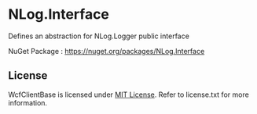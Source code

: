 NLog.Interface
==============

Defines an abstraction for NLog.Logger public interface

NuGet Package : https://nuget.org/packages/NLog.Interface

## License

WcfClientBase is licensed under [MIT License](http://opensource.org/licenses/MIT "Read more about the MIT license form"). Refer to license.txt for more information.